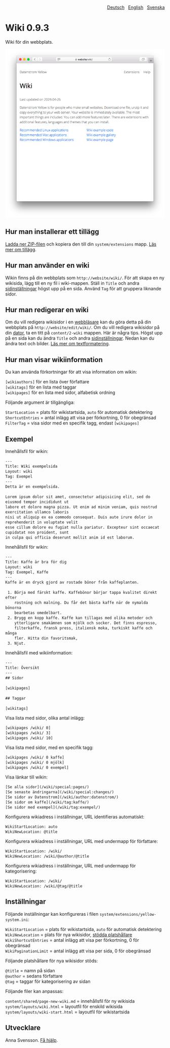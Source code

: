 <p align="right"><a href="README-de.md">Deutsch</a> &nbsp; <a href="README.md">English</a> &nbsp; <a href="README-sv.md">Svenska</a></p>

# Wiki 0.9.3

Wiki för din webbplats.

<p align="center"><img src="SCREENSHOT.png" alt="Skärmdump"></p>

## Hur man installerar ett tillägg

[Ladda ner ZIP-filen](https://github.com/annaesvensson/yellow-wiki/archive/refs/heads/main.zip) och kopiera den till din `system/extensions` mapp. [Läs mer om tillägg](https://github.com/annaesvensson/yellow-update/tree/main/README-sv.md).

## Hur man använder en wiki

Wikin finns på din webbplats som `http://website/wiki/`. För att skapa en ny wikisida, lägg till en ny fil i wiki-mappen. Ställ in `Title` och andra [sidinställningar](https://github.com/annaesvensson/yellow-core/tree/main/README-sv.md#inställningar-page) högst upp på en sida. Använd `Tag` för att gruppera liknande sidor.

## Hur man redigerar en wiki

Om du vill redigera wikisidor i en [webbläsare](https://github.com/annaesvensson/yellow-edit/tree/main/README-sv.md) kan du göra detta på din webbplats på `http://website/edit/wiki/`. Om du vill redigera wikisidor på din [dator](https://github.com/annaesvensson/yellow-core/tree/main/README-sv.md), ta en titt på `content/2-wiki` mappen. Här är några tips.  Högst upp på en sida kan du ändra `Title` och andra [sidinställningar](https://github.com/annaesvensson/yellow-core/tree/main/README-sv.md#inställningar-page). Nedan kan du ändra text och bilder. [Läs mer om textformatering](https://datenstrom.se/sv/yellow/help/how-to-change-the-content).

## Hur man visar wikiinformation

Du kan använda förkortningar för att visa information om wikin:

`[wikiauthors]` för en lista över författare  
`[wikitags]` för en lista med taggar  
`[wikipages]` för en lista med sidor, alfabetisk ordning  

Följande argument är tillgängliga:

`StartLocation` = plats för wikistartsida, `auto` för automatisk detektering  
`ShortcutEntries` = antal inlägg att visa per förkortning, 0 för obegränsad  
`FilterTag` = visa sidor med en specifik tagg, endast `[wikipages]`  

## Exempel

Innehållsfil för wikin:

    ---
    Title: Wiki exempelsida
    Layout: wiki
    Tag: Exempel
    ---
    Detta är en exempelsida.

    Lorem ipsum dolor sit amet, consectetur adipisicing elit, sed do eiusmod tempor incididunt ut 
    labore et dolore magna pizza. Ut enim ad minim veniam, quis nostrud exercitation ullamco laboris 
    nisi ut aliquip ex ea commodo consequat. Duis aute irure dolor in reprehenderit in voluptate velit 
    esse cillum dolore eu fugiat nulla pariatur. Excepteur sint occaecat cupidatat non proident, sunt 
    in culpa qui officia deserunt mollit anim id est laborum.

Innehållsfil för wikin:

    ---
    Title: Kaffe är bra för dig
    Layout: wiki
    Tag: Exempel, Kaffe
    ---
    Kaffe är en dryck gjord av rostade bönor från kaffeplanten.
    
     1. Börja med färskt kaffe. Kaffebönor börjar tappa kvalitet direkt efter
        rostning och malning. Du får det bästa kaffe när de nymalda bönorna 
        bearbetas omedelbart.
     2. Brygg en kopp kaffe. Kaffe kan tillagas med olika metoder och 
        ytterligare smakämnen som mjölk och socker. Det finns espresso, 
        filterkaffe, fransk press, italiensk moka, turkiskt kaffe och många 
        fler. Hitta din favoritsmak,
     3. Njut. 

Innehållsfil med wikiinformation:

    ---
    Title: Översikt
    ---
    ## Sidor

    [wikipages]

    ## Taggar

    [wikitags]

Visa lista med sidor, olika antal inlägg:

    [wikipages /wiki/ 0]
    [wikipages /wiki/ 3]
    [wikipages /wiki/ 10]

Visa lista med sidor, med en specifik tagg:

    [wikipages /wiki/ 0 kaffe]
    [wikipages /wiki/ 0 mjölk]
    [wikipages /wiki/ 0 exempel]

Visa länkar till wikin:

    [Se alla sidor](/wiki/special:pages/)
    [Se senaste ändringarna](/wiki/special:changes/)
    [Se sidor av Datenstrom](/wiki/author:datenstrom/)
    [Se sidor om kaffe](/wiki/tag:kaffe/)
    [Se sidor med exempel](/wiki/tag:exempel/)

Konfigurera wikiadress i inställningar, URL identifieras automatiskt:

    WikiStartLocation: auto
    WikiNewLocation: @title

Konfigurera wikiadress i inställningar, URL med undermapp för författare:

    WikiStartLocation: /wiki/
    WikiNewLocation: /wiki/@author/@title

Konfigurera wikiadress i inställningar, URL med undermapp för kategorisering:

    WikiStartLocation: /wiki/
    WikiNewLocation: /wiki/@tag/@title

## Inställningar

Följande inställningar kan konfigureras i filen `system/extensions/yellow-system.ini`:

`WikiStartLocation` = plats för wikistartsida, `auto` för automatisk detektering  
`WikiNewLocation` = plats för nya wikisidor, [stödda platshållare](#inställningar-placeholders)  
`WikiShortcutEntries` = antal inlägg att visa per förkortning, 0 för obegränsad  
`WikiPaginationLimit` = antal inlägg att visa per sida, 0 för obegränsad  

<a id="inställningar-placeholders"></a>Följande platshållare för nya wikisidor stöds:

`@title` = namn på sidan  
`@author` = sedans författare  
`@tag` = taggar för kategorisering av sidan  

<a id="inställningar-files"></a>Följande filer kan anpassas:

`content/shared/page-new-wiki.md` = innehållsfil för ny wikisida  
`system/layouts/wiki.html` = layoutfil för enskild wikisida  
`system/layouts/wiki-start.html` = layoutfil för wikistartsida  

## Utvecklare

Anna Svensson. [Få hjälp](https://datenstrom.se/sv/yellow/help/).
